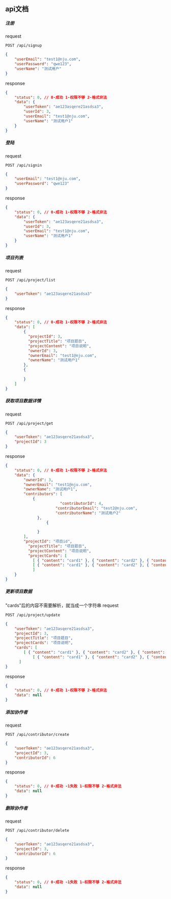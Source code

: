 ## api文档
##### 注册

request

```shell
POST /api/signup
```

```json
{
    "userEmail": "test1@nju.com",
    "userPassword": "qwe123",
    "userName": "测试用户"
}
```

response

```json
{
    "status": 0, // 0-成功 1-权限不够 2-格式非法
    "data": {
    	"userToken": "ae123asqere21asdsa3",
    	"userId": 3,
    	"userEmail": "test1@nju.com",
    	"userName": "测试用户1"
	}
}
```



##### 登陆

request

```shell
POST /api/signin
```

```json
{
    "userEmail": "test1@nju.com",
    "userPassword": "qwe123"
}
```

response

```json
{
    "status": 0, // 0-成功 1-权限不够 2-格式非法
    "data": {
    	"userToken": "ae123asqere21asdsa3",
    	"userId": 3,
    	"userEmail": "test1@nju.com",
    	"userName": "测试用户1"
	}
}
```



##### 项目列表

request

```shell
POST /api/project/list
```

```json
{
    "userToken": "ae123asqere21asdsa3"
}
```

response

```json
{
    "status": 0, // 0-成功 1-权限不够 2-格式非法
    "data": [
        {
          "projectId": 3,
          "projectTitle": "项目题目",
          "projectContent": "项目说明",
          "ownerId": 3,
          "ownerEmail": "test1@nju.com",
          "ownerName": "测试用户1"
        },
        {
          
        }
    ]
}
```



##### 获取项目数据详情

request

```shell
POST /api/project/get
```

```json
{
    "userToken": "ae123asqere21asdsa3",
    "projectId": 3
}
```

response

```json
{
    "status": 0, // 0-成功 1-权限不够 2-格式非法
    "data": {
        "ownerId": 3,
        "ownerEmail": "test1@nju.com",
        "ownerName": "测试用户1",
        "contributors": [
            {
				        "contributorId": 4,
    			      "contributorEmail": "test2@nju.com",
    			      "contributorName": "测试用户2"
        	  },
			      {
          
        	  }
        ],
        "projectId": "项目id",
    	  "projectTitle": "项目题目",
    	  "projectContent": "项目说明",
    	  "projectCards": [ 
            [ { "content": "card1" }, { "content": "card2" }, { "content": "card3" }, { "content": "card4" } ], 
            [ { "content": "card1" }, { "content": "card2" }, { "content": "card3" }, { "content": "card4" } ] 
		    ]
	}
}
```



##### 更新项目数据
"cards"后的内容不需要解析，就当成一个字符串
request

```shell
POST /api/project/update
```

```json
{
    "userToken": "ae123asqere21asdsa3",
    "projectId": 3,
    "projectTitle": "项目题目",
    "projectCards": "项目说明",
    "cards": [ 
        [ { "content": "card1" }, { "content": "card2" }, { "content": "card3" }, { "content": "card4" } ], 
		    [ { "content": "card1" }, { "content": "card2" }, { "content": "card3" }, { "content": "card4" } ] 
	  ]
}
```

response

```json
{
    "status": 0, // 0-成功 1-权限不够 2-格式非法
    "data": null
}
```

##### 添加协作者

request

```shell
POST /api/contributor/create
```

```json
{
    "userToken": "ae123asqere21asdsa3",
    "projectId": 3,
    "contributorId": 6
}
```

response

```json
{
    "status": 0, // 0-成功 -1失败 1-权限不够 2-格式非法 
    "data": null
}
```

##### 删除协作者

request

```shell
POST /api/contributor/delete
```

```json
{
    "userToken": "ae123asqere21asdsa3",
    "projectId": 3,
    "contributorId": 6
}
```

response

```json
{
    "status": 0, // 0-成功 -1失败 1-权限不够 2-格式非法 
    "data": null
}
```
